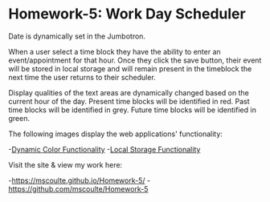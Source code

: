 # Homework-5: Work Day Scheduler

Date is dynamically set in the Jumbotron.

When a user select a time block they have the ability to enter an event/appointment for that hour. 
Once they click the save button, their event will be stored in local storage and will remain present in the
timeblock the next time the user returns to their scheduler.

Display qualities of the text areas are dynamically changed based on the current hour of the day.
Present time blocks will be identified in  red.
Past time blocks will be identified in grey.
Future time blocks will be identified in green.

The following images display the web applications' functionality:

-[Dynamic Color Functionality](./Assets/DayPlanner1.PNG) 
-[Local Storage Functionality](./Assets/DayPlanner2.PNG)

Visit the site & view my work here:

-https://mscoulte.github.io/Homework-5/
-https://github.com/mscoulte/Homework-5